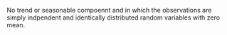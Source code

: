 No trend or seasonable compoennt and in which the observations are simply indpendent and identically distributed random variables with zero mean.